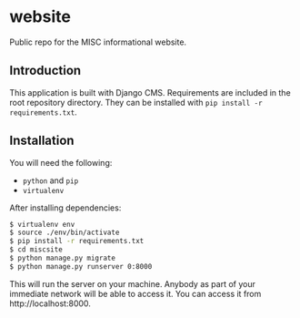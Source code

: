 website
=======

Public repo for the MISC informational website.

Introduction
------------

This application is built with Django CMS. Requirements are included in the root repository directory. They can be installed with `pip install -r requirements.txt`.

Installation
------------

You will need the following:

-	`python` and `pip`
-	`virtualenv`

After installing dependencies:

```bash
$ virtualenv env
$ source ./env/bin/activate
$ pip install -r requirements.txt
$ cd miscsite
$ python manage.py migrate
$ python manage.py runserver 0:8000
```

This will run the server on your machine. Anybody as part of your immediate network will be able to access it. You can access it from http://localhost:8000.
